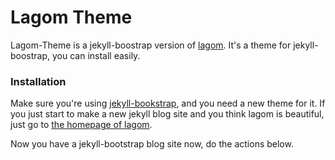 # Lagom Theme

Lagom-Theme is a jekyll-boostrap version of [lagom](https://github.com/swanson/lagom). It's a theme for jekyll-boostrap, you can install easily.

### Installation

Make sure you're using [jekyll-bookstrap](http://jekyllbootstrap.com/), and you need a new theme for it. If you just start to make a new jekyll blog site and you think lagom is beautiful, just go to [the homepage of lagom](https://github.com/swanson/lagom).

Now you have a jekyll-bootstrap blog site now, do the actions below.